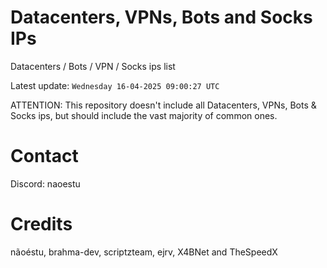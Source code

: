 # Datacenters, VPNs, Bots and Socks IPs
 
Datacenters / Bots / VPN / Socks ips list

Latest update: `Wednesday 16-04-2025 09:00:27 UTC` 

ATTENTION: This repository doesn't include all Datacenters, VPNs, Bots & Socks ips, 
but should include the vast majority of common ones.

# Contact
Discord: naoestu

# Credits
nãoéstu, brahma-dev, scriptzteam, ejrv, X4BNet and TheSpeedX
